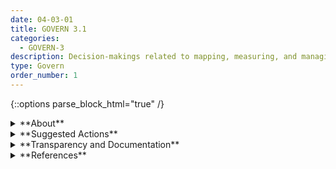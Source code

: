```yaml
---
date: 04-03-01
title: GOVERN 3.1
categories:
  - GOVERN-3
description: Decision-makings related to mapping, measuring, and managing AI risks throughout the lifecycle is informed by a diverse team (e.g., diversity of demographics, disciplines, experience, expertise, and backgrounds). 
type: Govern
order_number: 1
---
```


{::options parse_block_html="true" /}


<details>
<summary markdown="span">**About**</summary>
<br>
A diverse team that includes AI actors with diversity of experience, disciplines, and backgrounds to enhance organizational capacity and capability for anticipating risks is better equipped to carry out risk management. Consultation with external personnel may be necessary when internal teams lack a diverse range of lived experiences or disciplinary expertise.

To extend the benefits of diversity, equity, and inclusion to both the users and AI actors, it is recommended that teams are composed of a diverse group of individuals who reflect a range of backgrounds, perspectives and expertise.

Without commitment from senior leadership, beneficial aspects of team diversity and inclusion can be overridden by unstated organizational incentives that inadvertently conflict with the broader values of a diverse workforce.

</details>

<details>
<summary markdown="span">**Suggested Actions**</summary>
<br>
Organizational management can:
- Define policies and hiring practices at the outset that promote interdisciplinary roles, competencies, skills, and capacity for AI efforts.
- Define policies and hiring practices that lead to demographic and domain expertise diversity; empower staff with necessary resources and support, and facilitate the contribution of staff feedback and concerns without fear of reprisal.
- Establish policies that facilitate inclusivity and the integration of new insights into existing practice.
- Seek external expertise to supplement organizational diversity, equity, inclusion, and accessibility where internal expertise is lacking.
- Establish policies that incentivize AI actors to collaborate with existing nondiscrimination, accessibility and accommodation, and human resource functions, employee resource group (ERGs), and diversity, equity, inclusion, and accessibility (DEIA) initiatives.

</details>

<details>
<summary markdown="span">**Transparency and Documentation**</summary>
<br>
**Organizations can document the following:**
- Are the relevant staff dealing with AI systems properly trained to interpret AI model output and decisions as well as to detect and manage bias in data?
- Entities include diverse perspectives from technical and non-technical communities throughout the AI life cycle to anticipate and mitigate unintended consequences including potential bias and discrimination.
- Stakeholder involvement: Include diverse perspectives from a community of stakeholders throughout the AI life cycle to mitigate risks.
- Strategies to incorporate diverse perspectives include establishing collaborative processes and multidisciplinary teams that involve subject matter experts in data science, software development, civil liberties, privacy and security, legal counsel, and risk management.
- To what extent are the established procedures effective in mitigating bias, inequity, and other concerns resulting from the system?

**AI Transparency Resources:**
- WEF Model AI Governance Framework Assessment 2020. [URL](https://www.pdpc.gov.sg/-/media/Files/PDPC/PDF-Files/Resource-for-Organisation/AI/SGModelAIGovFramework2.pdf)
- Datasheets for Datasets. [URL](http://arxiv.org/abs/1803.09010)

</details>

<details>
<summary markdown="span">**References**</summary>
<br>
Dylan Walsh, “How can human-centered AI fight bias in machines and people?” MIT Sloan Mgmt. Rev., 2021. [URL](https://mitsloan.mit.edu/ideas-made-to-matter/how-can-human-centered-ai-fight-bias-machines-and-people)

Michael Li, “To Build Less-Biased AI, Hire a More Diverse Team,” Harvard Bus. Rev., 2020. [URL](https://hbr.org/2020/10/to-build-less-biased-ai-hire-a-more-diverse-team)

Bo Cowgill et al., “Biased Programmers? Or Biased Data? A Field Experiment in Operationalizing AI Ethics,” 2020. [URL](https://arxiv.org/pdf/2012.02394.pdf)

Naomi Ellemers, Floortje Rink, “Diversity in work groups,” Current opinion in psychology, vol. 11, pp. 49–53, 2016.

Katrin Talke, Søren Salomo, Alexander Kock, “Top management team diversity and strategic innovation orientation: The relationship and consequences for innovativeness and performance,” Journal of Product Innovation Management, vol. 28, pp. 819–832, 2011.

Sarah Myers West, Meredith Whittaker, and Kate Crawford,, “Discriminating Systems: Gender, Race, and Power in AI,” AI Now Institute, Tech. Rep., 2019. [URL](https://ainowinstitute.org/discriminatingsystems.pdf)

Sina Fazelpour, Maria De-Arteaga, Diversity in sociotechnical machine learning systems. Big Data & Society. January 2022. doi:10.1177/20539517221082027

Mary L. Cummings and Songpo Li, 2021a. Sources of subjectivity in machine learning models. ACM Journal of Data and Information Quality, 13(2), 1–9

“Staffing for Equitable AI: Roles & Responsibilities,” Partnership on Employment & Accessible  Technology (PEAT, peatworks.org). Accessed Jan. 6, 2023. [URL](https://www.peatworks.org/ai-disability-inclusion-toolkit/ai-disability-inclusion-resources/staffing-for-equitable-ai-roles-responsibilities/)

</details>                              

